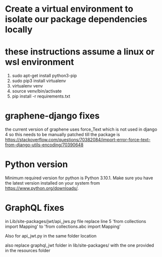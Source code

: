 # Create a virtual environment to isolate our package dependencies locally

# these instructions assume a linux or wsl environment

1. sudo apt-get install python3-pip
2. sudo pip3 install virtualenv
3. virtualenv venv
4. source venv/bin/activate
5. pip install -r requirements.txt

# graphene-django fixes

the current version of graphene uses force_Text which is not used in django 4 so this needs to be manually patched till the package is https://stackoverflow.com/questions/70382084/import-error-force-text-from-django-utils-encoding/70390648

# Python version

Minimum required version for python is Python 3.10.1. Make sure you have the latest version installed on your system from https://www.python.org/downloads/.

# GraphQL fixes

in Lib/site-packages/jwt/api_jws.py file
replace line 5 'from collections import Mapping' to
'from collections.abc import Mapping'

Also for api_jwt.py in the same folder location

also replace graphql_jwt folder in lib/site-packages/
with the one provided in the resources folder